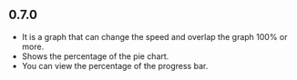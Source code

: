 ## 0.7.0

* It is a graph that can change the speed and overlap the graph 100% or more.
* Shows the percentage of the pie chart.
* You can view the percentage of the progress bar.
